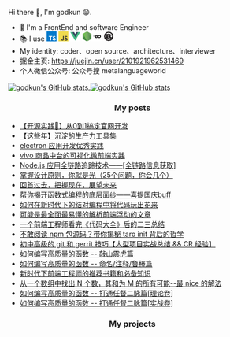 Hi there 👋, I'm godkun 😁.
- 💼 I'm a FrontEnd and software Engineer
- 📚 I use <code><img src="https://raw.githubusercontent.com/github/explore/80688e429a7d4ef2fca1e82350fe8e3517d3494d/topics/typescript/typescript.png" height=20 /></code> <code><img src="https://raw.githubusercontent.com/github/explore/80688e429a7d4ef2fca1e82350fe8e3517d3494d/topics/javascript/javascript.png" height=20 /></code> <code><img src="https://raw.githubusercontent.com/github/explore/80688e429a7d4ef2fca1e82350fe8e3517d3494d/topics/vue/vue.png" height=20 /></code> <code><img src="https://raw.githubusercontent.com/github/explore/80688e429a7d4ef2fca1e82350fe8e3517d3494d/topics/nodejs/nodejs.png" height=20 /></code><code><img src="https://raw.githubusercontent.com/github/explore/80688e429a7d4ef2fca1e82350fe8e3517d3494d/topics/go/go.png" height=20 /></code> <code><img src="https://raw.githubusercontent.com/github/explore/80688e429a7d4ef2fca1e82350fe8e3517d3494d/topics/rust/rust.png" height=20 /></code>
- My identity: coder、open source、architecture、interviewer
- 掘金主页: https://juejin.cn/user/2101921962531469
- 个人微信公众号: 公众号搜 metalanguageworld

<div>
  <a href="https://github.com/anuraghazra/github-readme-stats#gh-light-mode-only">
    <img align="center" src="https://github-readme-stats.vercel.app/api?username=godkun&count_private=true&show_icons=true" alt="godkun's GitHub stats" />
    <!-- <img align="center" src="https://github-readme-stats.vercel.app/api/top-langs/?username=godkun&show_icons=true&layout=compact" /> -->
  </a>
  <a href="https://github.com/anuraghazra/github-readme-stats#gh-dark-mode-only">
    <img align="center" src="https://github-readme-stats.vercel.app/api?username=godkun&count_private=true&show_icons=true&theme=radical" alt="godkun's GitHub stats" />
    <!-- <img align="center" src="https://github-readme-stats.vercel.app/api/top-langs/?username=godkun&show_icons=true&theme=radical&layout=compact" /> -->
  </a>
</div>

<h3 align="center"> My posts </h3>

- [【开源实践🚀】从0到1搞定官网开发](https://juejin.cn/post/7087734351764389901)
- [【这些年】沉淀的生产力工具集](https://juejin.cn/post/7064351592543158302)
- [electron 应用开发优秀实践](https://mp.weixin.qq.com/s/FJQaC5aWPssmjgp4KBmIWA)
- [vivo 商品中台的可视化微前端实践](https://mp.weixin.qq.com/s/0vBLR0CnvrC4qbxW4xhskg)
- [Node.js 应用全链路追踪技术——[全链路信息获取]](https://mp.weixin.qq.com/s/SpC50ZqbKnKjlGBTSPMd9w)
- [掌握设计原则，你就是光（25个问题，你会几个）](https://juejin.cn/post/6948235657978314783)
- [回首过去，把握现在，展望未来](https://juejin.cn/post/6844904053621653518)
- [帮你揭开函数式编程的底层面纱——喜提国庆buff](https://juejin.cn/post/6844903956401881096)
- [如何在新时代下的结对编程中将代码玩出花来](https://juejin.cn/post/6844903833609437198)
- [可能是最全面最易懂的解析前端浮动的文章](https://juejin.cn/post/6844903689094692871)
- [一个前端工程师看完《代码大全》后的二三总结](https://juejin.cn/post/6844903703099490317)
- [不敢阅读 npm 包源码？带你揭秘 taro init 背后的哲学](https://juejin.cn/post/6844903749945655310)
- [初中高级的 git 和 gerrit 技巧【大型项目实战总结 && CR 经验】](https://juejin.cn/post/6844903768891326477)
- [如何编写高质量的函数 -- 敲山震虎篇](https://juejin.cn/post/6844903779645538318)
- [如何编写高质量的函数 -- 命名/注释/鲁棒篇](https://juejin.cn/post/6844903783621722126)
- [新时代下前端工程师的推荐书籍和必备知识](https://juejin.cn/post/6844903781897863176)
- [从一个数组中找出 N 个数，其和为 M 的所有可能--最 nice 的解法](https://juejin.cn/post/6844903792555589639)
- [如何编写高质量的函数 -- 打通任督二脉篇[理论卷]](https://juejin.cn/post/6844903807051268110)
- [如何编写高质量的函数 -- 打通任督二脉篇[实战卷]](https://juejin.cn/post/6844903807055298573)

<h3 align="center"> My projects </h3>
